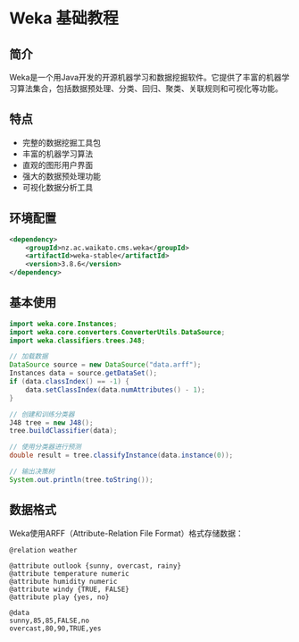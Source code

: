 # Weka 基础教程

## 简介
Weka是一个用Java开发的开源机器学习和数据挖掘软件。它提供了丰富的机器学习算法集合，包括数据预处理、分类、回归、聚类、关联规则和可视化等功能。

## 特点
- 完整的数据挖掘工具包
- 丰富的机器学习算法
- 直观的图形用户界面
- 强大的数据预处理功能
- 可视化数据分析工具

## 环境配置
```xml
<dependency>
    <groupId>nz.ac.waikato.cms.weka</groupId>
    <artifactId>weka-stable</artifactId>
    <version>3.8.6</version>
</dependency>
```

## 基本使用
```java
import weka.core.Instances;
import weka.core.converters.ConverterUtils.DataSource;
import weka.classifiers.trees.J48;

// 加载数据
DataSource source = new DataSource("data.arff");
Instances data = source.getDataSet();
if (data.classIndex() == -1) {
    data.setClassIndex(data.numAttributes() - 1);
}

// 创建和训练分类器
J48 tree = new J48();
tree.buildClassifier(data);

// 使用分类器进行预测
double result = tree.classifyInstance(data.instance(0));

// 输出决策树
System.out.println(tree.toString());
```

## 数据格式
Weka使用ARFF（Attribute-Relation File Format）格式存储数据：
```arff
@relation weather

@attribute outlook {sunny, overcast, rainy}
@attribute temperature numeric
@attribute humidity numeric
@attribute windy {TRUE, FALSE}
@attribute play {yes, no}

@data
sunny,85,85,FALSE,no
overcast,80,90,TRUE,yes
```